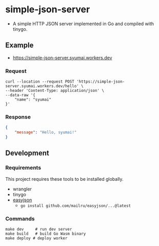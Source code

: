 # simple-json-server

* A simple HTTP JSON server implemented in Go and compiled with tinygo.

## Example

* https://simple-json-server.syumai.workers.dev

### Request

```
curl --location --request POST 'https://simple-json-server.syumai.workers.dev/hello' \
--header 'Content-Type: application/json' \
--data-raw '{
    "name": "syumai"
}'
```

### Response

```json
{
    "message": "Hello, syumai!"
}
```

## Development

### Requirements

This project requires these tools to be installed globally.

* wrangler
* tinygo
* [easyjson](https://github.com/mailru/easyjson)
  - `go install github.com/mailru/easyjson/...@latest`

### Commands

```
make dev     # run dev server
make build   # build Go Wasm binary
make deploy # deploy worker
```
